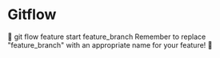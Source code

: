 # Gitflow
:seedling: git flow feature start feature_branch Remember to replace "feature_branch" with an appropriate name for your feature! :rocket:
